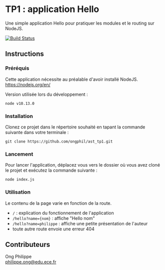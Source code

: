 # TP1 : application Hello

Une simple application Hello pour pratiquer les modules et le routing sur NodeJS.

[![Build Status](https://travis-ci.org/ongphil/ast_tp1.svg?branch=master)](https://travis-ci.org/ongphil/ast_tp1)

## Instructions

### Préréquis

Cette application nécessite au préalable d'avoir installé NodeJS.  
https://nodejs.org/en/

Version utilisée lors du développement :

```
node v10.13.0
```

### Installation

Clonez ce projet dans le répertoire souhaité en tapant la commande suivante dans votre terminale :

```
git clone https://github.com/ongphil/ast_tp1.git
```

### Lancement

Pour lancer l'application, déplacez vous vers le dossier où vous avez cloné le projet et exécutez la commande suivante :

```
node index.js
```

### Utilisation

Le contenu de la page varie en fonction de la route.

- `/` : explication du fonctionnement de l'application
- `/hello?name={nom}` : affiche "Hello nom"
- `/hello?name=philippe` : affiche une petite présentation de l'auteur
- toute autre route envoie une erreur 404

## Contributeurs

Ong Philippe  
philippe.ong@edu.ece.fr
